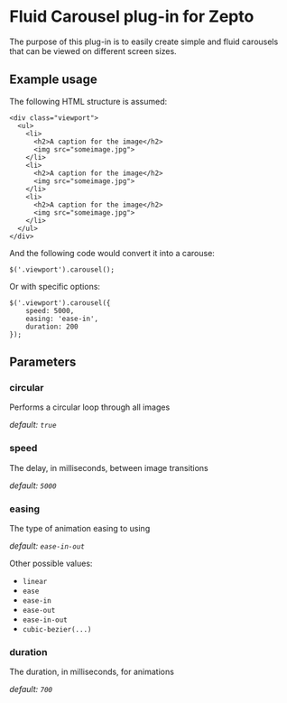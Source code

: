 # Fluid Carousel plug-in for Zepto

The purpose of this plug-in is to easily create simple and fluid carousels that can be viewed on different screen sizes.

## Example usage

The following HTML structure is assumed:

	<div class="viewport">
	  <ul>
	    <li>
	      <h2>A caption for the image</h2>
	      <img src="someimage.jpg">
	    </li>
	    <li>
	      <h2>A caption for the image</h2>
	      <img src="someimage.jpg">
	    </li>
	    <li>
	      <h2>A caption for the image</h2>
	      <img src="someimage.jpg">
	    </li>
	  </ul>
	</div>

And the following code would convert it into a carouse:

`$('.viewport').carousel();`

Or with specific options:

	$('.viewport').carousel({
		speed: 5000,
		easing: 'ease-in',
		duration: 200
	});

## Parameters

### circular
Performs a circular loop through all images

_default: `true`_

### speed
The delay, in milliseconds, between image transitions

_default: `5000`_

### easing
The type of animation easing to using

_default: `ease-in-out`_

Other possible values:

- `linear`
- `ease`
- `ease-in`
- `ease-out`
- `ease-in-out`
- `cubic-bezier(...)`


### duration
The duration, in milliseconds, for animations

_default: `700`_
